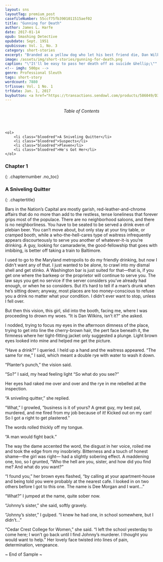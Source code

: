 ```yaml
---
layout: sns
layoutTag: premium_post
casefileNumber: 55ccf75fb3901011515aef02
title: "Gunning for Death"
author: James L. Harfe
date: 2017-01-14
opub: Smashing Detective
opubdate: Sept. 1951
opubissue: Vol. 1, No. 3
category: short-stories
excerpt: "Branded as a yellow dog who let his best friend die, Dan Wilkins strikes back at the unknown traitor in the department, who was profiteering in blood and murder."
image: /assets/img/short-stories/gunning-for-death.png
caption: "\"It'll be easy to pass her death off as suicide &hellip;\""
<!-- imgh: 500px -->
genre: Professional Sleuth
tags: short-story
wordcount: 7880
trfissue: Vol. 1 No. 1
trfdate: Jan. 1, 2017
buybutton: <a href="https://transactions.sendowl.com/products/586049/D3336045/purchase" rel="nofollow" class="add-to-cart">DOWNLOAD Gunning for Death</a><script type="text/javascript" src="https://transactions.sendowl.com/assets/sendowl.js" ></script>
---
```


<div class="toc">
	<header>
		<h6>Table of Contents</h6>
	</header>
	
	<ol>
		<li class="bloodred">A Sniveling Quitter</li>
		<li class="bloodred">Suspects</li>
		<li class="bloodred">Pleven</li>
		<li class="bloodred">He's Got Her</li>
	</ol>
</div>

### Chapter 1
{: .chapternumber .no_toc}

### A Sniveling Quitter
{: .chaptertitle}

Bars in the Nation’s Capital are mostly garish, red-leather-and-chrome affairs that do no more than add to the restless, tense loneliness that forever grips most of the populace. There are no neighborhood saloons, and there is no neighborliness. You have to be seated to be served a drink even of plebian beer. You can’t move about, but only stay at your tiny table, or cramped booth, while a who-the-hell-cares type of waitress infrequently appears discourteously to serve you another of whatever-it-is you’re drinking. A guy, looking for camaraderie, the good-fellowship that goes with imbibing, is better off taking a train to Baltimore.

I used to go to the Maryland metropolis to do my friendly drinking, but now I didn’t want any of that. I just wanted to be alone, to crawl into my dismal shell and get stinko. A Washington bar is just suited for that—that is, if you get one where the barkeep or the proprietor will continue to serve you. The law says you get no service if the server considers you’ve already had enough, or when he so considers. But it’s hard to tell if a man’s drunk when he’s sitting down; anyway, most places are too money-conscious to refuse you a drink no matter what your condition. I didn’t ever want to stop, unless I fell over.

But then this vision, this girl, slid into the booth, facing me, where I was proceeding to drown my woes. “It is Dan Wilkins, isn’t it?” she asked.

I nodded, trying to focus my eyes in the afternoon dimness of the place, trying to get into line the cherry-brown hair, the pert face beneath it, the firmness where her tight-fitting jacket only suggested a plunge. Light brown eyes looked into mine and helped me get the picture.

“Have a drink?” I queried. I held up a hand and the waitress appeared. “The same for me,” I said, which meant a double rye with water to wash it down.

“Planter’s punch,” the vision said.

“So?” I said, my head feeling light “So what do you see?”

Her eyes had raked me over and over and the rye in me rebelled at the inspection.

“A sniveling quitter,” she replied.

“What,” I growled, “business is it of yours? A great guy, my best pal, murdered, and me fired from my job because of it! Kicked out on my can! So I got a right to get plastered.”

The words rolled thickly off my tongue.

“A man would fight back.”

The way the dame accented the word, the disgust in her voice, roiled me and took the edge from my insobriety. Bitterness and a touch of honest shame—the girl was right— had a slightly sobering effect. A maddening one, too, so I grunted, “Who the hell are you, sister, and how did you find me? And what do you want?”

“I found you,” her brown eyes flashed, “by calling at your apartment-house and being told you were probably at the nearest cafe. I looked in on two others before I got to this one. The name is Dee Morgan and I want…”

“What?” I jumped at the name, quite sober now.

“Johnny’s sister,” she said, softly gravely.

“Johnny’s sister,” I gulped. “I knew he had one, in school somewhere, but I didn’t…”

“Cedar Crest College for Women,” she said. “I left the school yesterday to come here; I won’t go back until I find Johnny’s murderer. I thought you would want to help.” Her lovely face twisted into lines of pain, determination, vengeance.

<p id="theend">~ End of Sample ~</p>